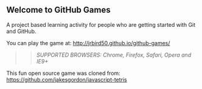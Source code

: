## Welcome to GitHub Games

A project based learning activity for people who are getting started with Git and GitHub.

You can play the game at: http://jrbird50.github.io/github-games/

>> _*SUPPORTED BROWSERS*: Chrome, Firefox, Safari, Opera and IE9+_

This fun open source game was cloned from: https://github.com/jakesgordon/javascript-tetris
